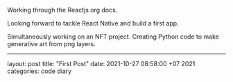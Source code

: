 
Working through the Reactjs.org docs.

Looking forward to tackle React Native and build a first app. 

Simultaneously working on an NFT project. Creating Python code to make generative art from png layers.


---

layout: post
title: "First Post"
date: 2021-10-27 08:58:00 +07 2021
categories: code diary
